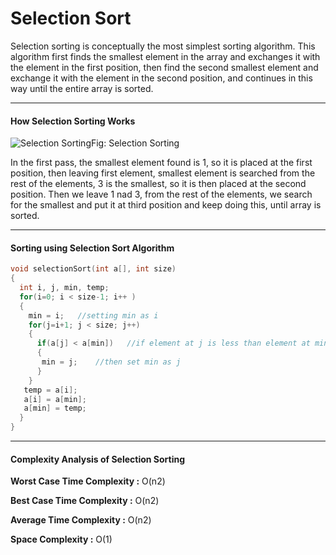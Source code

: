 # Selection Sort        

Selection sorting is conceptually the most simplest sorting  algorithm. This algorithm first finds the smallest element in the array  and exchanges it with the element in the first position, then find the  second smallest element and exchange it with the element in the second  position, and continues in this way until the entire array is sorted.

------

#### How Selection Sorting Works

![Selection Sorting](https://cdn.rawgit.com/sayef/tech/master/uploads/2015/12/selection-sorting.png)Fig:  Selection Sorting

In the first pass, the smallest element found is 1, so it is placed  at the first position, then leaving first element, smallest element is  searched from the rest of the elements, 3 is the smallest, so it is then  placed at the second position. Then we leave 1 nad 3, from the rest of  the elements, we search for the smallest and put it at third position  and keep doing this, until array is sorted.

------

#### Sorting using Selection Sort Algorithm

```c++
void selectionSort(int a[], int size)
{
  int i, j, min, temp;
  for(i=0; i < size-1; i++ )
  {
    min = i;   //setting min as i
    for(j=i+1; j < size; j++)
    {
      if(a[j] < a[min])   //if element at j is less than element at min position
      {
       min = j;    //then set min as j
      }
    }
   temp = a[i];
   a[i] = a[min];
   a[min] = temp;
  }
}
```

------

#### Complexity Analysis of Selection Sorting

**Worst Case Time Complexity :** O(n2)

**Best Case Time Complexity :** O(n2)

**Average Time Complexity :** O(n2)

**Space Complexity :** O(1)